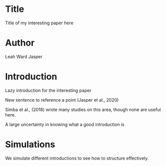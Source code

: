 # Title
Title of my interesting paper here

# Author
Leah Ward
Jasper

# Introduction
Lazy introduction for the interesting paper 

New sentence to reference a point (Jasper et al., 2020)

Simba et al., (2018) wrote many studies on  this area, though none are useful here.

A large uncertainty in knowing what a good introduction is

# Simulations
We simulate different introductions to see how to structure effectively.
